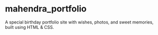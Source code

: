 # mahendra_portfolio
A special birthday portfolio site with wishes, photos, and sweet memories, built using HTML &amp; CSS.
